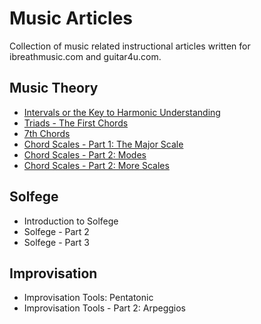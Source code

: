 # Music Articles

Collection of music related instructional articles written for ibreathmusic.com and guitar4u.com.

## Music Theory

- [Intervals or the Key to Harmonic Understanding](intervals-or-the-key-to-harmonic-understanding.md)
- [Triads - The First Chords](triads-the-first-chords.md)
- [7th Chords](7th-chords.md)
- [Chord Scales - Part 1: The Major Scale](chord-scales-part1.md)
- [Chord Scales - Part 2: Modes](chord-scales-part2.md)
- [Chord Scales - Part 2: More Scales](chord-scales-part3.md)


## Solfege

- Introduction to Solfege
- Solfege - Part 2
- Solfege - Part 3

## Improvisation

- Improvisation Tools: Pentatonic
- Improvisation Tools - Part 2: Arpeggios
